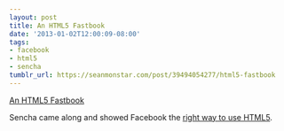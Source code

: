 ```yaml
---
layout: post
title: An HTML5 Fastbook
date: '2013-01-02T12:00:09-08:00'
tags:
- facebook
- html5
- sencha
tumblr_url: https://seanmonstar.com/post/39494054277/html5-fastbook
---
```

[An HTML5 Fastbook](http://www.sencha.com/blog/the-making-of-fastbook-an-html5-love-story)  

Sencha came along and showed Facebook the [right way to use HTML5](http://vimeo.com/55486684).

